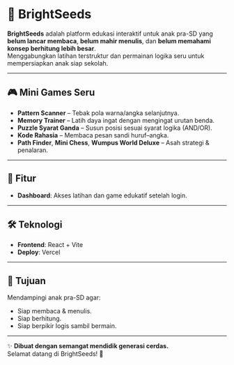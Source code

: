 # 🌱 BrightSeeds

**BrightSeeds** adalah platform edukasi interaktif untuk anak pra-SD yang **belum lancar membaca**, **belum mahir menulis**, dan **belum memahami konsep berhitung lebih besar**.  
Menggabungkan latihan terstruktur dan permainan logika seru untuk mempersiapkan anak siap sekolah.

---

## 🎮 Mini Games Seru
- **Pattern Scanner** – Tebak pola warna/angka selanjutnya.
- **Memory Trainer** – Latih daya ingat dengan mengingat urutan benda.
- **Puzzle Syarat Ganda** – Susun posisi sesuai syarat logika (AND/OR).
- **Kode Rahasia** – Membaca pesan sandi huruf–angka.
- **Path Finder**, **Mini Chess**, **Wumpus World Deluxe** – Asah strategi & penalaran.

---

## 🔑 Fitur

- **Dashboard**: Akses latihan dan game edukatif setelah login.

---

## 🛠️ Teknologi
- **Frontend**: React + Vite
- **Deploy**: Vercel

---

## 🎯 Tujuan
Mendampingi anak pra-SD agar:
- Siap membaca & menulis.
- Siap berhitung.
- Siap berpikir logis sambil bermain.

---

✨ **Dibuat dengan semangat mendidik generasi cerdas.**  
Selamat datang di BrightSeeds! 🌱
